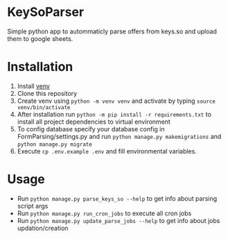 # KeySoParser
Simple python app to autommaticly parse offers from keys.so and upload them to google sheets.

# Installation
1. Install [venv](https://docs.python.org/3/library/venv.html)
2. Clone this repository
3. Create venv using ```python -m venv venv``` and activate by typing ```source venv/bin/activate```
4. After installation run ```python -m pip install -r requirements.txt``` to install all project dependencies to virtual environment
5. To config database specify your database config in FormParsing/settings.py and run ```python manage.py makemigrations``` and ```python manage.py migrate```
6. Execute ```cp .env.example .env``` and fill environmental variables.

# Usage
- Run ```python manage.py parse_keys_so --help``` to get info about parsing script args
- Run ```python manage.py run_cron_jobs``` to execute all cron jobs
- Run ```python manage.py update_parse_jobs --help``` to get info about jobs updation/creation